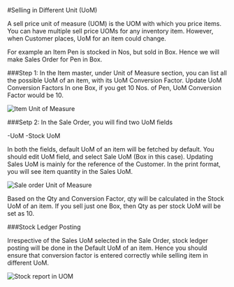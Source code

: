 <!-- add-breadcrumbs -->
#Selling in Different Unit (UoM)
 
A sell price unit of measure (UOM) is the UOM with which you price items. You can have multiple sell price UOMs for any inventory item.  However, when Customer places, UoM for an item could change. 
 
For example an Item Pen is stocked in Nos, but sold in Box. Hence we will make Sales Order for Pen in Box.
 
###Step 1: In the Item master, under Unit of Measure section, you can list all the possible UoM of an item, with its UoM Conversion Factor. Update UoM Conversion Factors
In one Box, if you get 10 Nos. of Pen, UoM Conversion Factor would be 10.

<img class="screenshot" alt="Item Unit of Measure" src="/docs/assets/img/selling/Item-UOM.png">


###Setp 2: In the Sale Order, you will find two UoM fields

-UoM
-Stock UoM

In both the fields, default UoM of an item will be fetched by default. You should edit UoM field, and select Sale UoM (Box in this case).  Updating Sales UoM is mainly for the reference of the Customer. In the print format, you will see item quantity in the Sales UoM.

<img class="screenshot" alt="Sale order Unit of Measure" src="/docs/assets/img/selling/Sale-Order-UOM.png">
 
Based on the Qty and Conversion Factor, qty will be calculated in the Stock UoM of an item. If you sell just one Box, then Qty as per stock UoM will be set as 10.
 
 
###Stock Ledger Posting
 
Irrespective of the Sales UoM selected in the Sale Order, stock ledger posting will be done in the Default UoM of an item. Hence you should ensure that conversion factor is entered correctly while selling item in different UoM.

<img class="screenshot" alt="Stock report in UOM" src="/docs/assets/img/selling/stock ledger for as STOCK-UOM.png">
